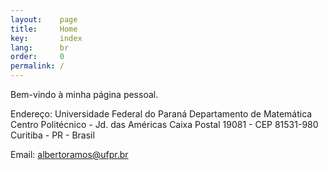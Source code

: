 ```yaml
---
layout:    page
title:     Home
key:       index
lang:      br
order:     0
permalink: /
---
```

Bem-vindo à minha página pessoal.

Endereço:
Universidade Federal do Paraná
Departamento de Matemática
Centro Politécnico - Jd. das Américas
Caixa Postal 19081 - CEP 81531-980
Curitiba - PR - Brasil

Email: albertoramos@ufpr.br

